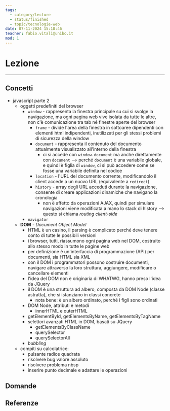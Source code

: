 ```yaml
---
tags:
  - category/lecture
  - status/finished
  - topic/tecnologie-web
date: 07-11-2024 15:18:46
teacher: fabio.vitali@unibo.it
mod: 1
---
```

# Lezione
---
## Concetti
- javascript parte 2
	- oggetti predefiniti del browser
		- `window` - rappresenta la finestra principale su cui si svolge la navigazione, ma ogni pagina web vive isolata da tutte le altre, non c'è comunicazione tra tab né finestre aperte del browser
			- `frame` - divide l'area della finestra in sottoaree dipendenti con elementi html indipendenti, inutilizzati per gli stessi problemi di sicurezza della window
			- `document` - rappresenta il contenuto del documento attualmente visualizzato all'interno della finestra
				- ci si accede con `window.document` ma anche direttamente con `document` --> perché `document` è una variabile globale, e quindi è figlia di `window`, ci si può accedere come se fosse una variabile definita nel codice
			- `location` - l'URL del documento corrente, modificandolo il client accede a un nuovo URL (equivalente a `redirect`)
			- `history` - array degli URL acceduti durante la navigazione, consente di creare applicazioni dinamiche che navigano la cronologia
				- non è affetto da operazioni AJAX, quindi per simulare navigazioni viene modificata a mano lo stack di history --> questo si chiama _routing client-side_
		- `navigator`
	- **DOM** - _Document Object Model_
		- HTML è un casino, il parsing è complicato perché deve tenere conto di tutte le possibili versioni
		- i browser, tutti, riassumono ogni pagina web nel DOM, costruito allo stesso modo in tutte le pagine web
		- per definizione è un'interfaccia di programmazione (API) per documenti, sia HTML sia XML
		- con il DOM i programmatori possono costruire documenti, navigare attraverso la loro struttura, aggiungere, modificare o cancellare elementi
		- l'idea del DOM non è originaria di WHATWG, hanno preso l'idea da JQuery
		- il DOM è una struttura ad albero, composta da DOM Node (classe astratta), che si istanziano in classi concrete
			- nota bene: è un albero ordinato, perché i figli sono ordinati
		- DOM Node, attributi e metodi
			- innerHTML e outerHTML
		- getElementById, getElementsByName, getElementsByTagName
		- selettori avanzati HTML in DOM, basati su JQuery
			- getElementsByClassName
			- querySelector
			- querySelectorAll
		- _bubbling_
	- compiti su calcolatrice:
		- pulsante radice quadrata
		- risolvere bug valore assoluto
		- risolvere problema nbsp
		- inserire punto decimale e adattare le operazioni

## Domande

## Referenze

